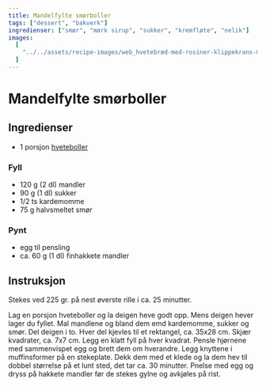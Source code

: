 ```yaml
---
title: Mandelfylte smørboller
tags: ["dessert", "bakverk"]
ingredienser: ["smør", "mørk sirup", "sukker", "kremfløte", "nelik"]
images:
  [
    "../../assets/recipe-images/web_hvetebrød-med-rosiner-klippekrans-mandelfylte-smørboller-eplegjemmer.jpg",
  ]
---
```


# Mandelfylte smørboller

## Ingredienser

- 1 porsjon [hveteboller](./hveteboller)

### Fyll

- 120 g (2 dl) mandler
- 90 g (1 dl) sukker
- 1/2 ts kardemomme
- 75 g halvsmeltet smør

### Pynt

- egg til pensling
- ca. 60 g (1 dl) finhakkete mandler

## Instruksjon

Stekes ved 225 gr. på nest øverste rille i ca. 25 minutter.

Lag en porsjon hveteboller og la deigen heve godt opp. Mens deigen hever lager du fyllet. Mal mandlene og bland dem emd kardemomme, sukker og smør. Del deigen i to. Hver del kjevles til et rektangel, ca. 35x28 cm. Skjær kvadrater, ca. 7x7 cm. Legg en klatt fyll på hver kvadrat. Pensle hjørnene med sammenvispet egg og brett dem om hverandre. Legg knyttene i muffinsformer på en stekeplate. Dekk dem med et klede og la dem hev til dobbel størrelse på et lunt sted, det tar ca. 30 minutter. Pnelse med egg og dryss på hakkete mandler før de stekes gylne og avkjøles på rist.
